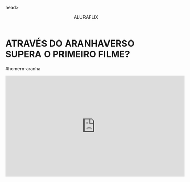  head>
<link rel="stylesheet" href="styles.css" />
</head>

<body>

<header>ALURAFLIX</header>
    
<h1>ATRAVÉS DO ARANHAVERSO SUPERA O PRIMEIRO FILME?</h1>

<p>#homem-aranha</p>
    
<iframe width="560" height="315" src="https://www.youtube.com/embed/gt_fAE1Eg2Q?si=c93nZtO1DTNYueO4" title="YouTube video player" frameborder="0" allow="accelerometer; autoplay; clipboard-write; encrypted-media; gyroscope; picture-in-picture; web-share" referrerpolicy="strict-origin-when-cross-origin" allowfullscreen></iframe>
    
</body>
